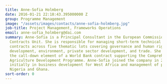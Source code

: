 ```yaml
---
title: Anne-Sofia Holmberg
date: 2016-01-21 22:18:43.395000000 Z
group: Programme Management
image: "/assets/images/contacts/anne-sofia-holmberg.jpg"
job-title: Project Management, Frameworks Operations
email: anne-sofia_holmberg@dai.com
summary: Anne-Sofia is a Principal Consultant in the European Commission Framework
  Contracts Unit. She is responsible for managing short-term technical assistance
  contracts across five thematic lots covering governance and human rights, rural
  development, environment, private sector development, and trade. She is also managing
  the call-down element of a World Bank contract supporting the Comprehensive Africa
  Agriculture Development Programme. Anne-Sofia joined the company in 2007, working
  initially in business development for West Africa and management of programmes in
  Nigeria and Ghana.
sort-order: 0
---
```


